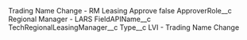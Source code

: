 <?xml version="1.0" encoding="UTF-8"?>
<CustomMetadata xmlns="http://soap.sforce.com/2006/04/metadata" xmlns:xsi="http://www.w3.org/2001/XMLSchema-instance" xmlns:xsd="http://www.w3.org/2001/XMLSchema">
    <label>Trading Name Change - RM Leasing Approve</label>
    <protected>false</protected>
    <values>
        <field>ApproverRole__c</field>
        <value xsi:type="xsd:string">Regional Manager - LARS</value>
    </values>
    <values>
        <field>FieldAPIName__c</field>
        <value xsi:type="xsd:string">TechRegionalLeasingManager__c</value>
    </values>
    <values>
        <field>Type__c</field>
        <value xsi:type="xsd:string">LVI - Trading Name Change</value>
    </values>
</CustomMetadata>
